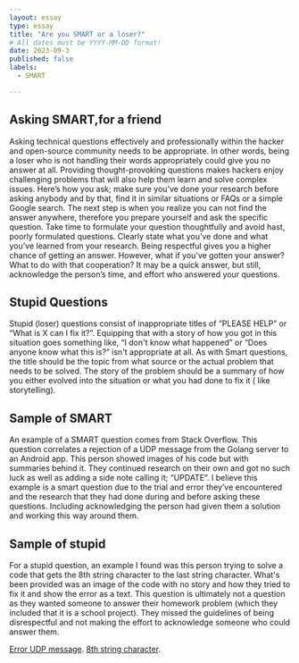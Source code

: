 ```yaml
---
layout: essay
type: essay
title: "Are you SMART or a loser?"
# All dates must be YYYY-MM-DD format!
date: 2023-09-3
published: false
labels:
  - SMART

---
```

## Asking SMART,for a friend
Asking technical questions effectively and professionally within the hacker and open-source community needs to be appropriate. In other words, being a loser who is not 
handling their words appropriately could give you no answer at all. Providing thought-provoking questions makes hackers enjoy challenging problems that will also help them learn and solve 
complex issues. Here’s how you ask; make sure you’ve done your research before asking anybody and by that, find it in similar situations or FAQs or a simple Google search. The next step is
when you realize you can not find the answer anywhere, therefore you prepare yourself and ask the specific question. Take time to formulate your question thoughtfully and avoid hast, poorly 
formulated questions. Clearly state what you’ve done and what you’ve learned from your research. Being respectful gives you a higher chance of getting an answer. However, what if you’ve
gotten your answer? What to do with that cooperation? It may be a quick answer, but still, acknowledge the person’s time, and effort who answered your questions. 

## Stupid Questions
Stupid (loser) questions consist of inappropriate titles of “PLEASE HELP”  or “What is X can I fix it?”. Equipping that with a story of how you got in this situation goes something like,
“I don't know what happened” or “Does anyone know what this is?” isn't appropriate at all. As with Smart questions, the title should be the topic from what source or the actual problem that 
needs to be solved. The story of the problem should be a summary of how you either evolved into the situation or what you had done to fix it ( like storytelling).

## Sample of SMART
An example of a SMART question comes from Stack Overflow. This question correlates a rejection of a UDP message from the Golang server to an Android app. This person showed images of his code
but with summaries behind it. They continued research on their own and got no such luck as well as adding a side note calling it; “UPDATE”. I believe this example is a smart question due to 
the trial and error they’ve encountered and the research that they had done during and before asking these questions. Including acknowledging the person had given them a solution and working 
this way around them.

## Sample of stupid
For a stupid question, an example I found was this person trying to solve a code that gets the 8th string character to the last string character. What's been provided was an image of the code 
with no story and how they tried to fix it and show the error as a text. This question is ultimately not a question as they wanted someone to answer their homework problem (which they included 
that it is a school project). They missed the guidelines of being disrespectful and not making the effort to acknowledge someone who could answer them.


[Error UDP message](https://stackoverflow.com/questions/76975540/im-not-quite-sure-which-side-is-the-cause-that-my-android-app-cant-receive-a-u).
[8th string character](https://stackoverflow.com/questions/48627360/get-from-8th-string-character-to-last-string-character).
